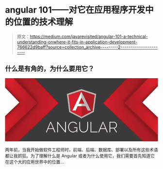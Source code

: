 # angular 101——对它在应用程序开发中的位置的技术理解

> 原文：<https://medium.com/javarevisited/angular-101-a-technical-understanding-onwhere-it-fits-in-application-development-766622d9baff?source=collection_archive---------2----------------------->

## 什么是有角的，为什么要用它？

![](img/121f48ffa55185a8184f27f79a4f5283.png)

两年前，当我开始做软件工程师时，前端、后端、数据库、部署以及所有这些术语都让我抓狂。为了理解什么是 Angular 或者为什么使用它，我们需要首先知道它在这个大的应用世界中的位置…
